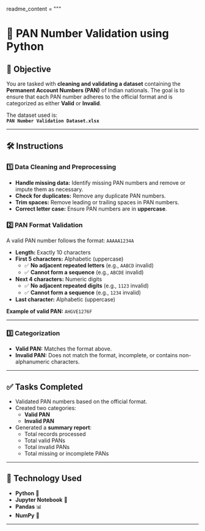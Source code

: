 readme_content = """
# 📝 PAN Number Validation using Python  

## 📌 Objective
You are tasked with **cleaning and validating a dataset** containing the **Permanent Account Numbers (PAN)** of Indian nationals. The goal is to ensure that each PAN number adheres to the official format and is categorized as either **Valid** or **Invalid**.  

The dataset used is:  
**`PAN Number Validation Dataset.xlsx`**

---

## 🛠️ Instructions

### 1️⃣ Data Cleaning and Preprocessing
- **Handle missing data:** Identify missing PAN numbers and remove or impute them as necessary.  
- **Check for duplicates:** Remove any duplicate PAN numbers.  
- **Trim spaces:** Remove leading or trailing spaces in PAN numbers.  
- **Correct letter case:** Ensure PAN numbers are in **uppercase**.  

### 2️⃣ PAN Format Validation
A valid PAN number follows the format: `AAAAA1234A`  
- **Length:** Exactly 10 characters  
- **First 5 characters:** Alphabetic (uppercase)  
  - ✅ **No adjacent repeated letters** (e.g., `AABCD` invalid)  
  - ✅ **Cannot form a sequence** (e.g., `ABCDE` invalid)  
- **Next 4 characters:** Numeric digits  
  - ✅ **No adjacent repeated digits** (e.g., `1123` invalid)  
  - ✅ **Cannot form a sequence** (e.g., `1234` invalid)  
- **Last character:** Alphabetic (uppercase)  

**Example of valid PAN:** `AHGVE1276F`

---

### 3️⃣ Categorization
- **Valid PAN:** Matches the format above.  
- **Invalid PAN:** Does not match the format, incomplete, or contains non-alphanumeric characters.  

---

## ✅ Tasks Completed
- Validated PAN numbers based on the official format.  
- Created two categories:
  - **Valid PAN**
  - **Invalid PAN**
- Generated a **summary report**:
  - Total records processed
  - Total valid PANs
  - Total invalid PANs
  - Total missing or incomplete PANs  

---

## 📂 Technology Used
- **Python** 🐍  
- **Jupyter Notebook** 📓  
- **Pandas** 📊  
- **NumPy** 🔢  

---
